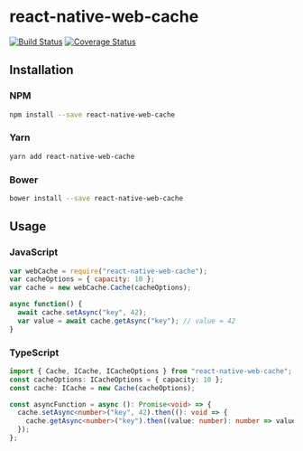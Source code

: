 # react-native-web-cache

[![Build Status](https://travis-ci.com/hphothong/react-native-web-cache.svg?branch=main)](https://travis-ci.com/hphothong/react-native-web-cache)
[![Coverage Status](https://coveralls.io/repos/github/hphothong/react-native-web-cache/badge.svg?branch=main)](https://coveralls.io/github/hphothong/react-native-web-cache?branch=main)

## Installation

### NPM

```sh
npm install --save react-native-web-cache
```

### Yarn

```sh
yarn add react-native-web-cache
```

### Bower

```sh
bower install --save react-native-web-cache
```

## Usage

### JavaScript

```javascript
var webCache = require("react-native-web-cache");
var cacheOptions = { capacity: 10 };
var cache = new webCache.Cache(cacheOptions);

async function() {
  await cache.setAsync("key", 42);
  var value = await cache.getAsync("key"); // value = 42
}
```

### TypeScript

```typescript
import { Cache, ICache, ICacheOptions } from "react-native-web-cache";
const cacheOptions: ICacheOptions = { capacity: 10 };
const cache: ICache = new Cache(cacheOptions);

const asyncFunction = async (): Promise<void> => {
  cache.setAsync<number>("key", 42).then((): void => {
    cache.getAsync<number>("key").then((value: number): number => value); // value = 42
  });
};
```
